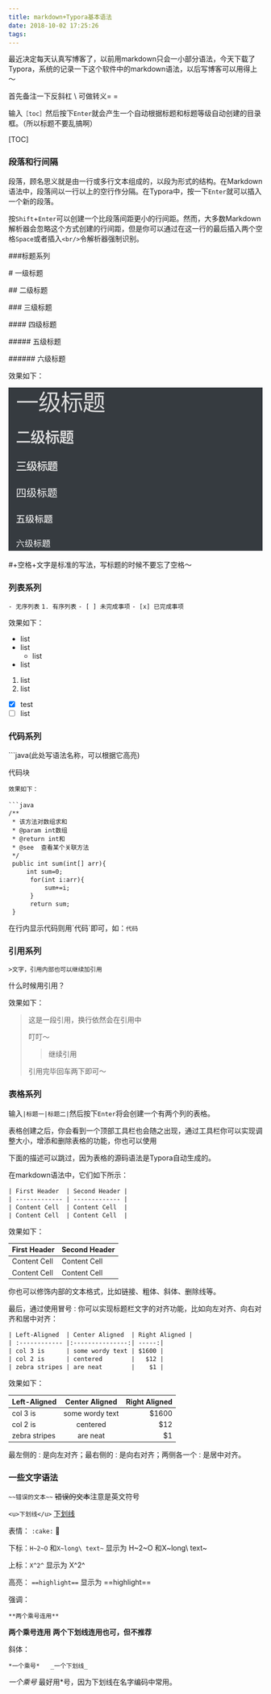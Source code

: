 ```yaml
---
title: markdown+Typora基本语法
date: 2018-10-02 17:25:26
tags:
---
```


最近决定每天认真写博客了，以前用markdown只会一小部分语法，今天下载了Typora，系统的记录一下这个软件中的markdown语法，以后写博客可以用得上～

首先备注一下反斜杠 \ 可做转义= =

 <!--more-->

输入`［toc］`然后按下`Enter`就会产生一个自动根据标题和标题等级自动创建的目录框。（所以标题不要乱搞啊）

[TOC]

### 段落和行间隔

段落，顾名思义就是由一行或多行文本组成的，以段为形式的结构。在Markdown语法中，段落间以一行以上的空行作分隔。在Typora中，按一下`Enter`就可以插入一个新的段落。

按`Shift`+`Enter`可以创建一个比段落间距更小的行间距。然而，大多数Markdown解析器会忽略这个方式创建的行间距，但是你可以通过在这一行的最后插入两个空格`Space`或者插入`<br/>`令解析器强制识别。

###标题系列

\# 一级标题 

\## 二级标题

\### 三级标题

\#### 四级标题

\##### 五级标题

\###### 六级标题

效果如下：

![image-20181002160209215](markdown-learn/image-20181002160209215.png)

#+空格+文字是标准的写法，写标题的时候不要忘了空格～

### 列表系列

`- 无序列表`  `1. 有序列表`  `- [ ] 未完成事项` `- [x] 已完成事项`

效果如下：

- list
- list
  - list
- list

1. list 
2. list

- [x] test
- [ ] list

### 代码系列  

\```java(此处写语法名称，可以根据它高亮)

代码块

```
效果如下：

​```java
/**
 * 该方法对数组求和
 * @param int数组
 * @return int和
 * @see  查看某个关联方法
 */
 public int sum(int[] arr){
	 int sum=0;
	  for(int i:arr){
		  sum+=i;
	  }
	  return sum;
 }
```

在行内显示代码则用\`代码\`即可，如：`代码`

### 引用系列

`>文字，引用内部也可以继续加引用`

什么时候用引用？

效果如下：

> 这是一段引用，换行依然会在引用中
>
> 叮叮～
>
> > 继续引用
>
> 引用完毕回车两下即可～

### 表格系列

输入`|标题一|标题二|`然后按下`Enter`将会创建一个有两个列的表格。

表格创建之后，你会看到一个顶部工具栏也会随之出现，通过工具栏你可以实现调整大小，增添和删除表格的功能，你也可以使用

下面的描述可以跳过，因为表格的源码语法是Typora自动生成的。

在markdown语法中，它们如下所示：

```text
| First Header  | Second Header |
| ------------- | ------------- |
| Content Cell  | Content Cell  |
| Content Cell  | Content Cell  |
```

效果如下：

| First Header | Second Header |
| ------------ | ------------- |
| Content Cell | Content Cell  |
| Content Cell | Content Cell  |

你也可以修饰内部的文本格式，比如链接、粗体、斜体、删除线等。

最后，通过使用冒号`：`你可以实现标题栏文字的对齐功能，比如向左对齐、向右对齐和居中对齐：

```text
| Left-Aligned  | Center Aligned  | Right Aligned |
| :------------ |:---------------:| -----:|
| col 3 is      | some wordy text | $1600 |
| col 2 is      | centered        |   $12 |
| zebra stripes | are neat        |    $1 |
```

效果如下：

| Left-Aligned  | Center Aligned  | Right Aligned |
| :------------ | :-------------: | ------------: |
| col 3 is      | some wordy text |         $1600 |
| col 2 is      |    centered     |           $12 |
| zebra stripes |    are neat     |            $1 |

最左侧的`：`是向左对齐；最右侧的`：`是向右对齐；两侧各一个`：`是居中对齐。

### 一些文字语法

`~~错误的文本~~`     ~~错误的文本~~注意是英文符号

`<u>下划线</u>` <u>下划线</u>

表情： `:cake:`  :cake:   

下标：`H~2~O` 和`X~long\ text~` 显示为 H~2~O 和X~long\ text~ 

上标：`X^2^` 显示为 X^2^ 

高亮： `==highlight==` 显示为 ==highlight==

强调：

`**两个乘号连用**`

**两个乘号连用**
__两个下划线连用也可，但不推荐__

斜体：

`*一个乘号*   _一个下划线_`

*一个乘号*  最好用*号，因为下划线在名字编码中常用。

